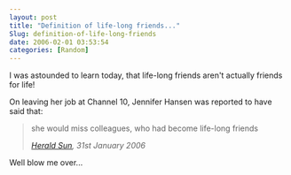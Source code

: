```yaml
---
layout: post
title: "Definition of life-long friends..."
Slug: definition-of-life-long-friends
date: 2006-02-01 03:53:54
categories: [Random]
---
```

I was astounded to learn today, that life-long friends aren't actually friends for life!

On leaving her job at Channel 10, Jennifer Hansen was reported to have said that:

> she would miss colleagues, who had become life-long friends
> 
> <cite>[Herald Sun](http://www.heraldsun.com.au/), 31st January 2006</cite>

Well blow me over...
